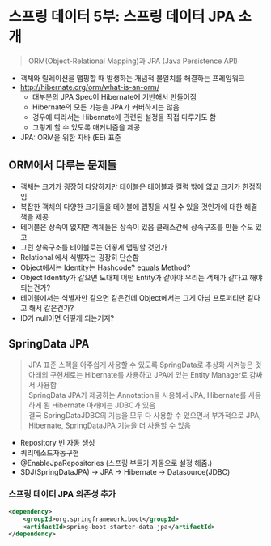 # 스프링 데이터 5부: 스프링 데이터 JPA 소개
> ORM(Object-Relational Mapping)과 JPA (Java Persistence API)  
- 객체와 릴레이션을 맵핑할 때 발생하는 개념적 불일치를 해결하는 프레임워크  
- http://hibernate.org/orm/what-is-an-orm/  
  - 대부분의 JPA Spec이 Hibernate에 기반해서 만들어짐  
  - Hibernate의 모든 기능을 JPA가 커버하지는 않음  
  - 경우에 따라서는 Hibernate에 관련된 설정을 직접 다루기도 함  
  - 그렇게 할 수 있도록 매커니즘을 제공  
- JPA: ORM을 위한 자바 (EE) 표준

## ORM에서 다루는 문제들
- 객체는 크기가 굉장히 다양하지만 테이블은 테이블과 컬럼 밖에 없고 크기가 한정적임
- 복잡한 객체의 다양한 크기들을 테이블에 맵핑을 시킬 수 있을 것인가에 대한 해결책을 제공
- 테이블은 상속이 없지만 객체들은 상속이 있음 클래스간에 상속구조를 만들 수도 있고
- 그런 상속구조를 테이블로는 어떻게 맵핑할 것인가
- Relational 에서 식별자는 굉장히 단순함
- Object에서는 Identity는 Hashcode? equals Method?
- Object Identity가 같으면 도대체 어떤 Entity가 같아야 우리는 객체가 같다고 해야되는건가?
- 테이블에서는 식별자만 같으면 같은건데 Object에서는 그게 아님 프로퍼티만 같다고 해서 같은건가? 
- ID가 null이면 어떻게 되는거지?

## SpringData JPA
> JPA 표준 스펙을 아주쉽게 사용할 수 있도록 SpringData로 추상화 시켜놓은 것  
> 아래의 구현체로는 Hibernate를 사용하고 JPA에 있는 Entity Manager로 감싸서 사용함  
> SpringData JPA가 제공하는 Annotation을 사용해서 JPA, Hibernate를 사용하게 됨 Hibernate 아래에는 JDBC가 있음  
> 결국 SpringDataJDBC의 기능을 모두 다 사용할 수 있으면서 부가적으로 JPA, Hibernate, SpringDataJPA 기능을 더 사용할 수 있음  
- Repository 빈 자동 생성
- 쿼리메소드자동구현
- @EnableJpaRepositories (스프링 부트가 자동으로 설정 해줌.)
- SDJ(SpringDataJPA) -> JPA -> Hibernate -> Datasource(JDBC)

### 스프링 데이터 JPA 의존성 추가
```xml
<dependency>
    <groupId>org.springframework.boot</groupId>
    <artifactId>spring-boot-starter-data-jpa</artifactId>
</dependency>
```